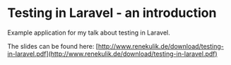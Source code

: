 # Testing in Laravel - an introduction

Example application for my talk about testing in Laravel.

The slides can be found here: [http://www.renekulik.de/download/testing-in-laravel.pdf](http://www.renekulik.de/download/testing-in-laravel.pdf)
